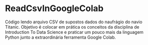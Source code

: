 # ReadCsvInGoogleColab
Código lendo arquivo CSV de supostos dados do naufrágio do navio Titanic. 
Objetivo é colocar em prática os conceitos da disciplina de Introduction To Data Science e praticar um pouco mais da linguagem Python junto a extraordinária ferramenta Google Colab.

